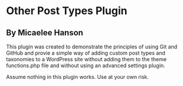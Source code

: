 # Other Post Types Plugin
## By Micaelee Hanson

This plugin was created to demonstrate the principles of using Git and GitHub and provie a simple way of adding custom post types and taxonomies to a WordPress site without adding them to the theme functions.php file and without using an advanced settings plugin.

Assume nothing in this plugin works. Use at your own risk.